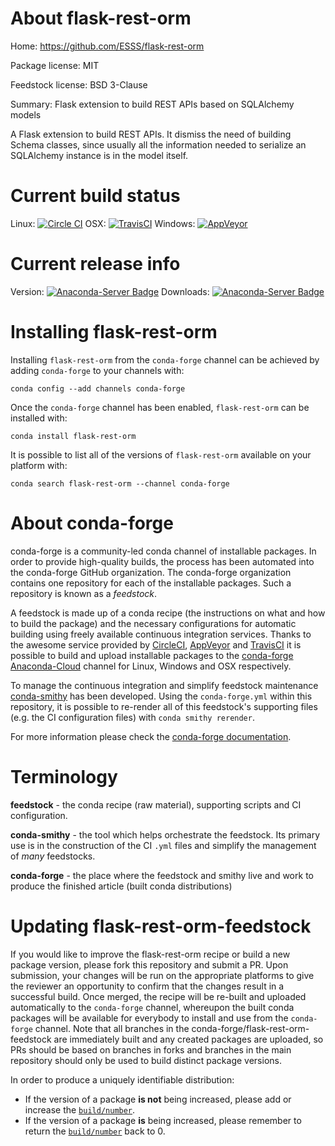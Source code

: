 About flask-rest-orm
====================

Home: https://github.com/ESSS/flask-rest-orm

Package license: MIT

Feedstock license: BSD 3-Clause

Summary: Flask extension to build REST APIs based on SQLAlchemy models

A Flask extension to build REST APIs. It dismiss the need of building Schema classes,
since usually all the information needed to serialize an SQLAlchemy instance is in the model itself.


Current build status
====================

Linux: [![Circle CI](https://circleci.com/gh/conda-forge/flask-rest-orm-feedstock.svg?style=shield)](https://circleci.com/gh/conda-forge/flask-rest-orm-feedstock)
OSX: [![TravisCI](https://travis-ci.org/conda-forge/flask-rest-orm-feedstock.svg?branch=master)](https://travis-ci.org/conda-forge/flask-rest-orm-feedstock)
Windows: [![AppVeyor](https://ci.appveyor.com/api/projects/status/github/conda-forge/flask-rest-orm-feedstock?svg=True)](https://ci.appveyor.com/project/conda-forge/flask-rest-orm-feedstock/branch/master)

Current release info
====================
Version: [![Anaconda-Server Badge](https://anaconda.org/conda-forge/flask-rest-orm/badges/version.svg)](https://anaconda.org/conda-forge/flask-rest-orm)
Downloads: [![Anaconda-Server Badge](https://anaconda.org/conda-forge/flask-rest-orm/badges/downloads.svg)](https://anaconda.org/conda-forge/flask-rest-orm)

Installing flask-rest-orm
=========================

Installing `flask-rest-orm` from the `conda-forge` channel can be achieved by adding `conda-forge` to your channels with:

```
conda config --add channels conda-forge
```

Once the `conda-forge` channel has been enabled, `flask-rest-orm` can be installed with:

```
conda install flask-rest-orm
```

It is possible to list all of the versions of `flask-rest-orm` available on your platform with:

```
conda search flask-rest-orm --channel conda-forge
```


About conda-forge
=================

conda-forge is a community-led conda channel of installable packages.
In order to provide high-quality builds, the process has been automated into the
conda-forge GitHub organization. The conda-forge organization contains one repository
for each of the installable packages. Such a repository is known as a *feedstock*.

A feedstock is made up of a conda recipe (the instructions on what and how to build
the package) and the necessary configurations for automatic building using freely
available continuous integration services. Thanks to the awesome service provided by
[CircleCI](https://circleci.com/), [AppVeyor](http://www.appveyor.com/)
and [TravisCI](https://travis-ci.org/) it is possible to build and upload installable
packages to the [conda-forge](https://anaconda.org/conda-forge)
[Anaconda-Cloud](http://docs.anaconda.org/) channel for Linux, Windows and OSX respectively.

To manage the continuous integration and simplify feedstock maintenance
[conda-smithy](http://github.com/conda-forge/conda-smithy) has been developed.
Using the ``conda-forge.yml`` within this repository, it is possible to re-render all of
this feedstock's supporting files (e.g. the CI configuration files) with ``conda smithy rerender``.

For more information please check the [conda-forge documentation](https://conda-forge.org/docs/).

Terminology
===========

**feedstock** - the conda recipe (raw material), supporting scripts and CI configuration.

**conda-smithy** - the tool which helps orchestrate the feedstock.
                   Its primary use is in the construction of the CI ``.yml`` files
                   and simplify the management of *many* feedstocks.

**conda-forge** - the place where the feedstock and smithy live and work to
                  produce the finished article (built conda distributions)


Updating flask-rest-orm-feedstock
=================================

If you would like to improve the flask-rest-orm recipe or build a new
package version, please fork this repository and submit a PR. Upon submission,
your changes will be run on the appropriate platforms to give the reviewer an
opportunity to confirm that the changes result in a successful build. Once
merged, the recipe will be re-built and uploaded automatically to the
`conda-forge` channel, whereupon the built conda packages will be available for
everybody to install and use from the `conda-forge` channel.
Note that all branches in the conda-forge/flask-rest-orm-feedstock are
immediately built and any created packages are uploaded, so PRs should be based
on branches in forks and branches in the main repository should only be used to
build distinct package versions.

In order to produce a uniquely identifiable distribution:
 * If the version of a package **is not** being increased, please add or increase
   the [``build/number``](http://conda.pydata.org/docs/building/meta-yaml.html#build-number-and-string).
 * If the version of a package **is** being increased, please remember to return
   the [``build/number``](http://conda.pydata.org/docs/building/meta-yaml.html#build-number-and-string)
   back to 0.